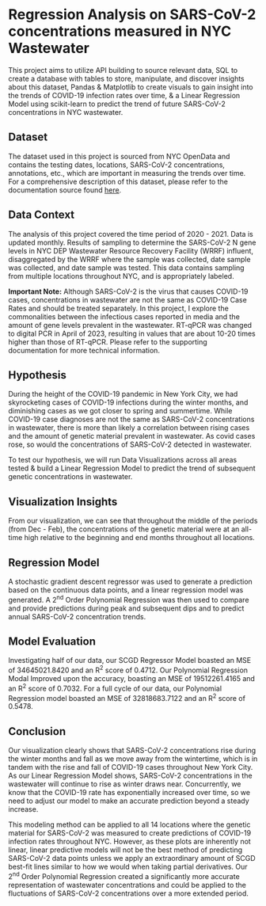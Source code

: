 # Regression Analysis on SARS-CoV-2 concentrations measured in NYC Wastewater

This project aims to utilize API building to source relevant data, SQL to create a database with tables to store, manipulate, and discover insights about this dataset, Pandas & Matplotlib to create visuals to gain insight into the trends of COVID-19 infection rates over time, & a Linear Regression Model using scikit-learn to predict the trend of future SARS-CoV-2 concentrations in NYC wastewater.

## Dataset

The dataset used in this project is sourced from NYC OpenData and contains the testing dates, locations, SARS-CoV-2 concentrations, annotations, etc., which are important in measuring the trends over time. For a comprehensive description of this dataset, please refer to the documentation source found [here](https://data.cityofnewyork.us/Health/SARS-CoV-2-concentrations-measured-in-NYC-Wastewat/f7dc-2q9f).

## Data Context

The analysis of this project covered the time period of 2020 - 2021. Data is updated monthly. Results of sampling to determine the SARS-CoV-2 N gene levels in NYC DEP Wastewater Resource Recovery Facility (WRRF) influent, disaggregated by the WRRF where the sample was collected, date sample was collected, and date sample was tested. This data contains sampling from multiple locations throughout NYC, and is appropriately labeled.

**Important Note:** Although SARS-CoV-2 is the virus that causes COVID-19 cases, concentrations in wastewater are not the same as COVID-19 Case Rates and should be treated separately. In this project, I explore the commonalities between the infectious cases reported in media and the amount of gene levels prevalent in the wastewater. RT-qPCR was changed to digital PCR in April of 2023, resulting in values that are about 10-20 times higher than those of RT-qPCR. Please refer to the supporting documentation for more technical information.

## Hypothesis

During the height of the COVID-19 pandemic in New York City, we had skyrocketing cases of COVID-19 infections during the winter months, and diminishing cases as we got closer to spring and summertime. While COVID-19 case diagnoses are not the same as SARS-CoV-2 concentrations in wastewater, there is more than likely a correlation between rising cases and the amount of genetic material prevalent in wastewater. As covid cases rose, so would the concentrations of SARS-CoV-2 detected in wastewater.

To test our hypothesis, we will run Data Visualizations across all areas tested & build a Linear Regression Model to predict the trend of subsequent genetic concentrations in wastewater.

## Visualization Insights

From our visualization, we can see that throughout the middle of the periods (from Dec - Feb), the concentrations of the genetic material were at an all-time high relative to the beginning and end months throughout all locations.

## Regression Model

A stochastic gradient descent regressor was used to generate a prediction based on the continuous data points, and a linear regression model was generated. A 2<sup>nd</sup> Order Polynomial Regression was then used to compare and provide predictions during peak and subsequent dips and to predict annual SARS-CoV-2 concentration trends.

## Model Evaluation

Investigating half of our data, our SCGD Regressor Model boasted an MSE of 34645021.8420 and an R<sup>2</sup> score of 0.4712. Our Polynomial Regression Modal Improved upon the accuracy, boasting an MSE of 19512261.4165 and an R<sup>2</sup> score of 0.7032. For a full cycle of our data, our Polynomial Regression model boasted an MSE of 32818683.7122 and an R<sup>2</sup> score of 0.5478.

## Conclusion

Our visualization clearly shows that SARS-CoV-2 concentrations rise during the winter months and fall as we move away from the wintertime, which is in tandem with the rise and fall of COVID-19 cases throughout New York City. As our Linear Regression Model shows, SARS-CoV-2 concentrations in the wastewater will continue to rise as winter draws near. Concurrently, we know that the COVID-19 rate has exponentially increased over time, so we need to adjust our model to make an accurate prediction beyond a steady increase.

This modeling method can be applied to all 14 locations where the genetic material for SARS-CoV-2 was measured to create predictions of COVID-19 infection rates throughout NYC. However, as these plots are inherently not linear, linear predictive models will not be the best method of predicting SARS-CoV-2 data points unless we apply an extraordinary amount of SCGD best-fit lines similar to how we would when taking partial derivatives. Our 2<sup>nd</sup> Order Polynomial Regression created a significantly more accurate representation of wastewater concentrations and could be applied to the fluctuations of SARS-CoV-2 concentrations over a more extended period.
